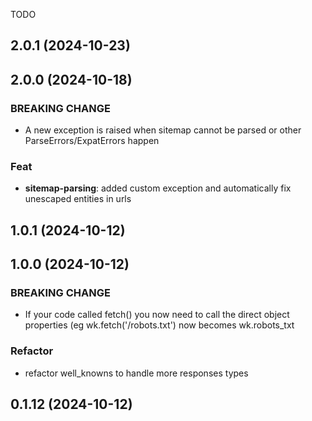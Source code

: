 TODO

## 2.0.1 (2024-10-23)

## 2.0.0 (2024-10-18)

### BREAKING CHANGE

- A new exception is raised when sitemap cannot be parsed or other ParseErrors/ExpatErrors happen

### Feat

- **sitemap-parsing**: added custom exception and automatically fix unescaped entities in urls

## 1.0.1 (2024-10-12)

## 1.0.0 (2024-10-12)

### BREAKING CHANGE

- If your code called fetch() you now need to call the direct object properties (eg wk.fetch('/robots.txt') now becomes wk.robots_txt

### Refactor

- refactor well_knowns to handle more responses types

## 0.1.12 (2024-10-12)
